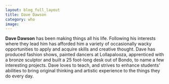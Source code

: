 ```yaml
---
layout: blog_full_layout
title: Dave Dawson
category: who
image: 
---
```


**Dave Dawson** has been making things all his life. Following his interests where they lead him has afforded him a variety of occasionally wacky opportunities to apply and acquire skills and creative thought. Dave has produced fashion shows, painted dancers at Lollapalooza, apprenticed with a bronze sculptor and built a 25 foot-long desk out of Bondo, to name a few interesting projects. Dave loves to teach, and strives to enhance students’ abilities to bring original thinking and artistic experience to the things they do every day.